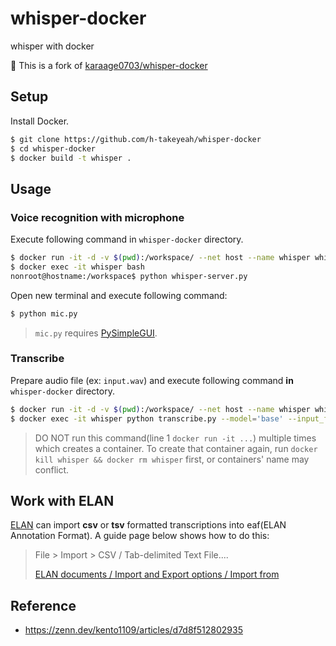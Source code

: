 # whisper-docker
whisper with docker

:memo: This is a fork of [karaage0703/whisper-docker](https://github.com/karaage0703/whisper-docker)

## Setup
Install Docker.

```sh
$ git clone https://github.com/h-takeyeah/whisper-docker
$ cd whisper-docker
$ docker build -t whisper .
```

## Usage
### Voice recognition with microphone
Execute following command in `whisper-docker` directory.

```sh
$ docker run -it -d -v $(pwd):/workspace/ --net host --name whisper whisper
$ docker exec -it whisper bash
nonroot@hostname:/workspace$ python whisper-server.py
```

Open new terminal and execute following command:

```sh
$ python mic.py
```

> `mic.py` requires [PySimpleGUI](https://github.com/PySimpleGUI/PySimpleGUI).

### Transcribe
Prepare audio file (ex: `input.wav`) and execute following command **in** `whisper-docker` directory.

```sh
$ docker run -it -d -v $(pwd):/workspace/ --net host --name whisper whisper
$ docker exec -it whisper python transcribe.py --model='base' --input_file='input.wav' --output_format='tsv' --language='ja'
```

> DO NOT run this command(line 1 `docker run -it ...`) multiple times which creates a container.
> To create that container again, run `docker kill whisper && docker rm whisper` first, or containers' name may conflict.

## Work with ELAN
[ELAN](https://archive.mpi.nl/tla/elan) can import **csv** or **tsv** formatted transcriptions into eaf(ELAN Annotation Format). A guide page below shows how to do this:

> File > Import > CSV / Tab-delimited Text File....
>
> [ELAN documents / Import and Export options / Import from](https://www.mpi.nl/tools/elan/docs/manual/index.html#Sec_Importing_CSV_Tab-delimited_Text_Files.html)

## Reference
- https://zenn.dev/kento1109/articles/d7d8f512802935
